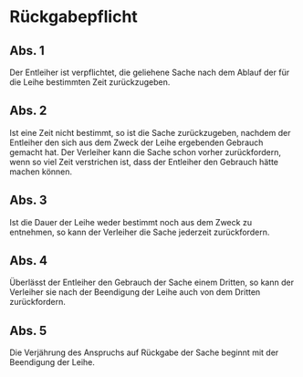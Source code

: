 # Rückgabepflicht



## Abs. 1

 Der Entleiher ist verpflichtet, die geliehene Sache nach dem Ablauf der für die Leihe bestimmten Zeit zurückzugeben.

## Abs. 2

 Ist eine Zeit nicht bestimmt, so ist die Sache zurückzugeben, nachdem der Entleiher den sich aus dem Zweck der Leihe ergebenden Gebrauch gemacht hat. Der Verleiher kann die Sache schon vorher zurückfordern, wenn so viel Zeit verstrichen ist, dass der Entleiher den Gebrauch hätte machen können.

## Abs. 3

 Ist die Dauer der Leihe weder bestimmt noch aus dem Zweck zu entnehmen, so kann der Verleiher die Sache jederzeit zurückfordern.

## Abs. 4

 Überlässt der Entleiher den Gebrauch der Sache einem Dritten, so kann der Verleiher sie nach der Beendigung der Leihe auch von dem Dritten zurückfordern.

## Abs. 5

 Die Verjährung des Anspruchs auf Rückgabe der Sache beginnt mit der Beendigung der Leihe. 

